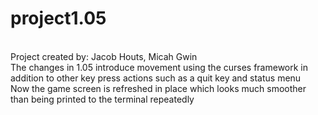 # project1.05
<br />
Project created by: Jacob Houts, Micah Gwin
<br />
The changes in 1.05 introduce movement using the curses framework in addition to other key press actions such as a quit key and status menu
<br />
Now the game screen is refreshed in place which looks much smoother than being printed to the terminal repeatedly
